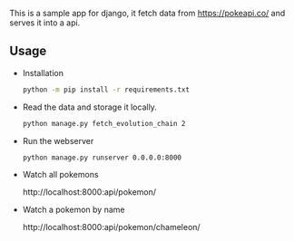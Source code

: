 This is a sample app for django, it fetch data from https://pokeapi.co/ and serves it into a api.

## Usage

* Installation
    ```bash
    python -m pip install -r requirements.txt
    ```

* Read the data and storage it locally.

    ```bash
    python manage.py fetch_evolution_chain 2
    ```

* Run the webserver

    ```bash
    python manage.py runserver 0.0.0.0:8000
    ```

* Watch all pokemons

    http://localhost:8000:api/pokemon/


* Watch a pokemon by name

    http://localhost:8000:api/pokemon/chameleon/